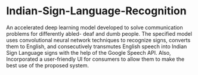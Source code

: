# Indian-Sign-Language-Recognition
An accelerated deep learning model developed to solve communication problems for differently abled- deaf and dumb people. The specified model uses convolutional neural network techniques to recognize signs, converts them to English, and consecutively transmutes English speech into Indian Sign Language signs with the help of the Google Speech API. Also, Incorporated a user-friendly UI for consumers to allow them to make the best use of the proposed system.
